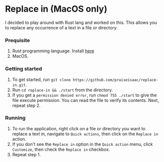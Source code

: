 # Replace in (MacOS only)

I decided to play around with Rust lang and worked on this.
This allows you to replace any occurrence of a text in a file or directory.

### Prequisite
1. Rust programming language. Install [here](https://www.rust-lang.org/learn/get-started)
2. MacOS.

### Getting started
1. To get started, run `git clone https://github.com/praiseisaac/replace-in.git`.
2. Run `cd replace-in && ./start` from the directory. 
3. If you get a `permission denied error`, run `chmod 755 ./start` to give the file execute permission. You can read the file to verify its contents. Next, repeat step 2.

### Running
1. To run the application, right click on a file or directory you want to replace a text in, navigate to `Quick actions`, then click on the `Replace in` action.
2. If you don't see the `Replace in` option in the `Quick action` menu, click `Customize`, then check the `Replace in` checkbox.
3. Repeat step 1.
